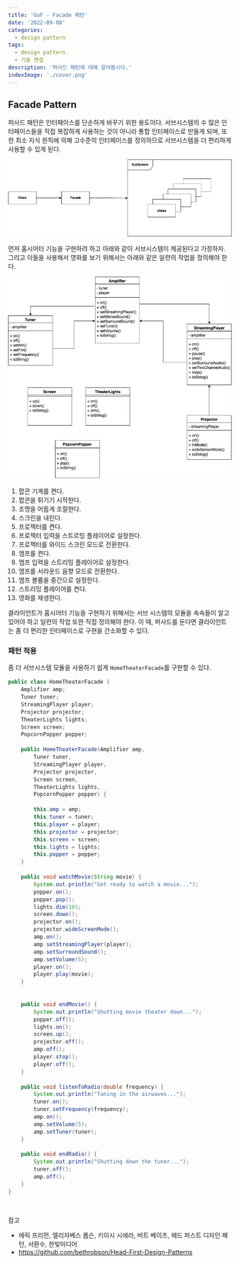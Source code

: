 ```yaml
---
title: 'GoF - Facade 패턴'
date: '2022-09-08'
categories:
  - design pattern
tags:
  - design pattern
  - 기술 면접
description: '퍼사드 패턴에 대해 알아봅시다.'
indexImage: './cover.png'
---
```


## Facade Pattern  

퍼사드 패턴은 인터페이스를 단순하게 바꾸기 위한 용도이다. 
서브시스템의 수 많은 인터페이스들을 직접 복잡하게 사용하는 것이 아니라 통합 인터페이스로 만들게 되며, 
또한 최소 지식 원칙에 의해 고수준의 인터페이스를 정의하므로 서브시스템을 더 편리하게 사용할 수 있게 된다. 

![facade-pattern](facade-pattern.png)

먼저 홈시어터 기능을 구현하려 하고 아래와 같이 서브시스템이 제공된다고 가정하자. 
그리고 이들을 사용해서 영화를 보기 위해서는 아래와 같은 일련의 작업을 정의해야 한다. 

![home-theater](home-theater.png)

1. 팝콘 기계를 켠다.
2. 팝콘을 튀기기 시작한다.
3. 조명을 어둡게 조절한다.
4. 스크린을 내린다.
5. 프로젝터를 켠다.
6. 프로젝터 입력을 스트르밍 플레이어로 설정한다.
7. 프로젝터를 와이드 스크린 모드로 전환한다.
8. 앰프를 켠다.
9. 앰프 입력을 스트리밍 플레이어로 설정한다.
10. 앰프를 서라운드 음향 모드로 전환한다.
11. 앰프 볼륨을 중간으로 설정한다.
12. 스트리밍 플레이어를 켠다.
13. 영화를 재생한다.

클라이언트가 홈시어터 기능을 구현하기 위해서는 서브 시스템의 모듈을 속속들이 알고 있어야 하고 일련의 작업 또한 직접 정의해야 한다. 
이 때, 퍼사드를 둔다면 클라이언트는 좀 더 편리한 인터페이스로 구현을 간소화할 수 있다. 

### 패턴 적용  

좀 더 서브시스템 모듈을 사용하기 쉽게 ```HomeTheaterFacade```를 구현할 수 있다. 

``` java
public class HomeTheaterFacade {
	Amplifier amp;
	Tuner tuner;
	StreamingPlayer player;
	Projector projector;
	TheaterLights lights;
	Screen screen;
	PopcornPopper popper;

	public HomeTheaterFacade(Amplifier amp,
		Tuner tuner,
		StreamingPlayer player,
		Projector projector,
		Screen screen,
		TheaterLights lights,
		PopcornPopper popper) {

		this.amp = amp;
		this.tuner = tuner;
		this.player = player;
		this.projector = projector;
		this.screen = screen;
		this.lights = lights;
		this.popper = popper;
	}

	public void watchMovie(String movie) {
		System.out.println("Get ready to watch a movie...");
		popper.on();
		popper.pop();
		lights.dim(10);
		screen.down();
		projector.on();
		projector.wideScreenMode();
		amp.on();
		amp.setStreamingPlayer(player);
		amp.setSurroundSound();
		amp.setVolume(5);
		player.on();
		player.play(movie);
	}


	public void endMovie() {
		System.out.println("Shutting movie theater down...");
		popper.off();
		lights.on();
		screen.up();
		projector.off();
		amp.off();
		player.stop();
		player.off();
	}

	public void listenToRadio(double frequency) {
		System.out.println("Tuning in the airwaves...");
		tuner.on();
		tuner.setFrequency(frequency);
		amp.on();
		amp.setVolume(5);
		amp.setTuner(tuner);
	}

	public void endRadio() {
		System.out.println("Shutting down the tuner...");
		tuner.off();
		amp.off();
	}
}
```

<br/>

참고
- 에릭 프리먼, 엘리자베스 롭슨, 키이시 시에라, 버트 베이츠, 헤드 퍼스트 디자인 패턴, 서환수, 한빛미디어
- https://github.com/bethrobson/Head-First-Design-Patterns